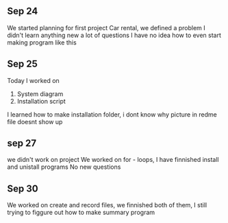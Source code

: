 Sep 24
-------
We started planning for first project Car rental, we defined a problem
I didn't learn anything new
a lot of questions I have no idea how to even start making program like this

Sep 25
-------
Today I worked on
1. System diagram
2. Installation script

I learned how to make installation folder, i dont know why picture in redme file doesnt show up

sep 27
-----------
we didn't work on project
We worked on for - loops, I have finnished install and unistall programs
No new questions

Sep 30
--------
We worked on create and record files, we finnished both of them, 
I still trying to figgure out how to make summary program

